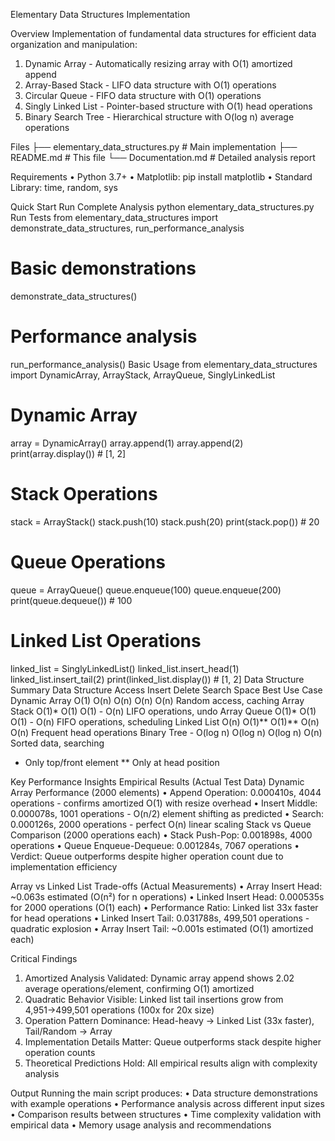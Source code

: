 Elementary Data Structures Implementation


Overview
Implementation of fundamental data structures for efficient data organization and manipulation:
1.	Dynamic Array - Automatically resizing array with O(1) amortized append
2.	Array-Based Stack - LIFO data structure with O(1) operations
3.	Circular Queue - FIFO data structure with O(1) operations
4.	Singly Linked List - Pointer-based structure with O(1) head operations
5.	Binary Search Tree - Hierarchical structure with O(log n) average operations

Files
├── elementary_data_structures.py    # Main implementation
├── README.md                        # This file
└── Documentation.md                 # Detailed analysis report

Requirements
•	Python 3.7+
•	Matplotlib: pip install matplotlib
•	Standard Library: time, random, sys

Quick Start
Run Complete Analysis
python elementary_data_structures.py
Run Tests
from elementary_data_structures import demonstrate_data_structures, run_performance_analysis

# Basic demonstrations
demonstrate_data_structures()

# Performance analysis
run_performance_analysis()
Basic Usage
from elementary_data_structures import DynamicArray, ArrayStack, ArrayQueue, SinglyLinkedList

# Dynamic Array
array = DynamicArray()
array.append(1)
array.append(2)
print(array.display())  # [1, 2]

# Stack Operations  
stack = ArrayStack()
stack.push(10)
stack.push(20)
print(stack.pop())  # 20

# Queue Operations
queue = ArrayQueue()
queue.enqueue(100)
queue.enqueue(200)
print(queue.dequeue())  # 100

# Linked List Operations
linked_list = SinglyLinkedList()
linked_list.insert_head(1)
linked_list.insert_tail(2)
print(linked_list.display())  # [1, 2]
Data Structure Summary
Data Structure	Access	Insert	Delete	Search	Space	Best Use Case
Dynamic Array	O(1)	O(n)	O(n)	O(n)	O(n)	Random access, caching
Array Stack	O(1)*	O(1)	O(1)	-	O(n)	LIFO operations, undo
Array Queue	O(1)*	O(1)	O(1)	-	O(n)	FIFO operations, scheduling
Linked List	O(n)	O(1)**	O(1)**	O(n)	O(n)	Frequent head operations
Binary Tree	-	O(log n)	O(log n)	O(log n)	O(n)	Sorted data, searching
* Only top/front element
** Only at head position

Key Performance Insights
Empirical Results (Actual Test Data)
Dynamic Array Performance (2000 elements)
•	Append Operation: 0.000410s, 4044 operations - confirms amortized O(1) with resize overhead
•	Insert Middle: 0.000078s, 1001 operations - O(n/2) element shifting as predicted
•	Search: 0.000126s, 2000 operations - perfect O(n) linear scaling
Stack vs Queue Comparison (2000 operations each)
•	Stack Push-Pop: 0.001898s, 4000 operations
•	Queue Enqueue-Dequeue: 0.001284s, 7067 operations
•	Verdict: Queue outperforms despite higher operation count due to implementation efficiency

Array vs Linked List Trade-offs (Actual Measurements)
•	Array Insert Head: ~0.063s estimated (O(n²) for n operations)
•	Linked Insert Head: 0.000535s for 2000 operations (O(1) each)
•	Performance Ratio: Linked list 33x faster for head operations
•	Linked Insert Tail: 0.031788s, 499,501 operations - quadratic explosion
•	Array Insert Tail: ~0.001s estimated (O(1) amortized each)

Critical Findings
1.	Amortized Analysis Validated: Dynamic array append shows 2.02 average operations/element, confirming O(1) amortized
2.	Quadratic Behavior Visible: Linked list tail insertions grow from 4,951→499,501 operations (100x for 20x size)
3.	Operation Pattern Dominance: Head-heavy → Linked List (33x faster), Tail/Random → Array
4.	Implementation Details Matter: Queue outperforms stack despite higher operation counts
5.	Theoretical Predictions Hold: All empirical results align with complexity analysis

Output
Running the main script produces:
•	Data structure demonstrations with example operations
•	Performance analysis across different input sizes
•	Comparison results between structures
•	Time complexity validation with empirical data
•	Memory usage analysis and recommendations



